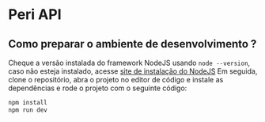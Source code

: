 # Peri API

## Como preparar o ambiente de desenvolvimento ?

Cheque a versão instalada do framework NodeJS usando ``node --version``, caso não esteja instalado, acesse [site de instalação do NodeJS](https://nodejs.org/en/download/current)
Em seguida, clone o repositório, abra o projeto no editor de código e instale as dependências e rode o projeto com o seguinte código:

```bash
npm install
npm run dev
```
